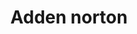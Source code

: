 ---
pid: FS241
title: Adden norton
location_transcription: neighborhood
zipcode: 
outside_phl: 
neighborhood: 
age: '7'
age_range: 6-13
instagram: 
image_file_name: FS_241.jpg
proposal_transcription: 
topic: Unknown
topic_summary: '0'
type: Other No Form
keywords_other: 
credit: Adden norton
image_labels: 
twitter: 
facebook: 
permalink: "/monuments/fs241/"
layout: item-page
---